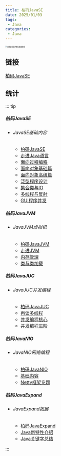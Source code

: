 ```yaml
---
title: 柏码JavaSE
date: 2025/01/03
tags:
 - Java
categories:
 - Java
---
```


<img src="https://bizhi1.com/wp-content/uploads/2025/04/castorice-honkai-7680x4320-1.jpg" alt="动漫女孩崩坏星轨桌面壁纸" style="zoom: 33%;" />

## 链接

[柏码JavaSE](/docs/Java/Baima/JavaSE/JavaSE/1-JavaSE.html)

## 统计

::: tip

##### 柏码JavaSE

- ###### JavaSE基础内容

  - [柏码JavaSE](/docs/Java/Baima/JavaSE/JavaSE/1-JavaSE.html)
  - [走进Java语言](/docs/Java/Baima/JavaSE/JavaSE/2-JavaSE.html)
  - [面向过程编程](/docs/Java/Baima/JavaSE/JavaSE/3-JavaSE.html)
  - [面向对象基础篇](/docs/Java/Baima/JavaSE/JavaSE/4-JavaSE.html)
  - [面向对象高级篇](/docs/Java/Baima/JavaSE/JavaSE/5-JavaSE.html)
  - [泛型程序设计](/docs/Java/Baima/JavaSE/JavaSE/6-JavaSE.html)
  - [集合类与IO](/docs/Java/Baima/JavaSE/JavaSE/7-JavaSE.html)
  - [多线程与反射](/docs/Java/Baima/JavaSE/JavaSE/8-JavaSE.html)
  - [GUI程序并发](/docs/Java/Baima/JavaSE/JavaSE/9-JavaSE.html)

##### 柏码JavaJVM

- ###### JavaJVM虚拟机

  - [柏码JavaJVM](/docs/Java/Baima/JavaSE/JavaJVM/1-JavaJVM.html)
  - [走进JVM](/docs/Java/Baima/JavaSE/JavaJVM/2-JavaJVM.html)
  - [内存管理](/docs/Java/Baima/JavaSE/JavaJVM/3-JavaJVM.html)
  - [类与类加载](/docs/Java/Baima/JavaSE/JavaJVM/4-JavaJVM.html)

##### 柏码JavaJUC

- ###### JavaJUC并发编程

  - [柏码JavaJUC](/docs/Java/Baima/JavaSE/JavaJUC/1-JavaJUC.html)
  - [再谈多线程](/docs/Java/Baima/JavaSE/JavaJUC/2-JavaJUC.html)
  - [并发编程核心](/docs/Java/Baima/JavaSE/JavaJUC/3-JavaJUC.html)
  - [并发编程进阶](/docs/Java/Baima/JavaSE/JavaJUC/4-JavaJUC.html)

##### 柏码JavaNIO

- ###### JavaNIO网络编程

  - [柏码JavaNIO](/docs/Java/Baima/JavaSE/JavaNIO/1-JavaNIO.html)
  - [基础内容](/docs/Java/Baima/JavaSE/JavaNIO/2-JavaNIO.html)
  - [Netty框架专题](/docs/Java/Baima/JavaSE/JavaNIO/3-JavaNIO.html)

##### 柏码JavaExpand

- ###### JavaExpand拓展

  - [柏码JavaExpand](/docs/Java/Baima/JavaSE/JavaExpand/1-JavaExpand.html)
  - [Java新特性介绍](/docs/Java/Baima/JavaSE/JavaExpand/2-JavaExpand.html)
  - [Java关键字总结](/docs/Java/Baima/JavaSE/JavaExpand/3-JavaExpand.html)

:::